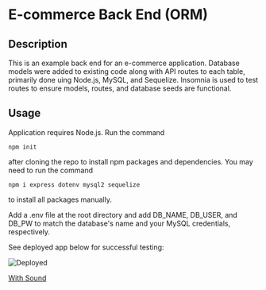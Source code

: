 # E-commerce Back End (ORM)

## Description
This is an example back end for an e-commerce application. Database models were added to existing code along with API routes to each table, primarily done uing Node.js, MySQL, and Sequelize. Insomnia is used to test routes to ensure models, routes, and database seeds are functional.

## Usage
Application requires Node.js. Run the command 

    npm init 

after cloning the repo to install npm packages and dependencies. 
You may need to run the command 

    npm i express dotenv mysql2 sequelize 

to install all packages manually. 

Add a .env file at the root directory and add DB_NAME, DB_USER, and DB_PW to match the database's name and your MySQL credentials, respectively. 

See deployed app below for successful testing: 

![Deployed](./assets/images/deployed.gif)


[With Sound](https://drive.google.com/file/d/1CF9-olgZkI1DZTg6jZU9gQFpaYo4uhyz/view)
